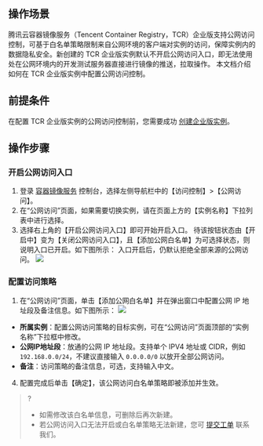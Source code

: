 
## 操作场景

腾讯云容器镜像服务（Tencent Container Registry，TCR）企业版支持公网访问控制，可基于白名单策略限制来自公网环境的客户端对实例的访问，保障实例内的数据隐私安全。新创建的 TCR 企业版实例默认不开启公网访问入口，即无法使用处在公网环境内的开发测试服务器直接进行镜像的推送，拉取操作。
本文档介绍如何在 TCR 企业版实例中配置公网访问控制。

## 前提条件
在配置 TCR 企业版实例的公网访问控制前，您需要成功 [创建企业版实例](https://cloud.tencent.com/document/product/1141/40716)。


## 操作步骤
### 开启公网访问入口
1. 登录 [容器镜像服务](https://console.cloud.tencent.com/tcr) 控制台，选择左侧导航栏中的【访问控制】>【公网访问】。
2. 在“公网访问”页面，如果需要切换实例，请在页面上方的【实例名称】下拉列表中进行选择。
3. 选择右上角的【开启公网访问入口】即可开始开启入口。
待该按钮状态由【开启中】变为【关闭公网访问入口】，且【添加公网白名单】为可选择状态，则说明入口已开启。如下图所示：
入口开启后，仍默认拒绝全部来源的公网访问。
![](https://main.qcloudimg.com/raw/fef2124b3bf209a30bbb6243df84b621.png)


### 配置访问策略
1. 在“公网访问”页面，单击【添加公网白名单】并在弹出窗口中配置公网 IP 地址段及备注信息。如下图所示：
![](https://main.qcloudimg.com/raw/2b10df241fe4abd9226a590cc823c17c.png)
 - **所属实例**：配置公网访问策略的目标实例，可在“公网访问”页面顶部的“实例名称”下拉框中修改。
 - **公网IP地址段**：放通的公网 IP 地址段。支持单个 IPV4 地址或 CIDR，例如 `192.168.0.0/24`，不建议直接输入 `0.0.0.0/0` 以放开全部公网访问。
 - **备注**：访问策略的备注信息，可选，支持输入中文。
4. 配置完成后单击【确定】，该公网访问白名单策略即被添加并生效。
>?
>- 如需修改该白名单信息，可删除后再次新建。
>- 若公网访问入口无法开启或白名单策略无法新建，您可 [提交工单](https://console.cloud.tencent.com/workorder/category) 联系我们。
>
